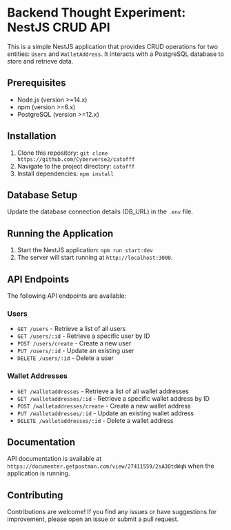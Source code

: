 # Backend Thought Experiment: NestJS CRUD API

This is a simple NestJS application that provides CRUD operations for two entities: `Users` and `WalletAddress`. It interacts with a PostgreSQL database to store and retrieve data.

## Prerequisites

- Node.js (version >=14.x)
- npm (version >=6.x)
- PostgreSQL (version >=12.x)

## Installation

1. Clone this repository: `git clone https://github.com/Cyberverse2/catofff`
2. Navigate to the project directory: `catofff`
3. Install dependencies: `npm install`

## Database Setup

Update the database connection details (DB_URL) in the `.env` file.

## Running the Application

1. Start the NestJS application: `npm run start:dev`
2. The server will start running at `http://localhost:3000`.

## API Endpoints

The following API endpoints are available:

### Users

- `GET /users` - Retrieve a list of all users
- `GET /users/:id` - Retrieve a specific user by ID
- `POST /users/create` - Create a new user
- `PUT /users/:id` - Update an existing user
- `DELETE /users/:id` - Delete a user

### Wallet Addresses

- `GET /walletaddresses` - Retrieve a list of all wallet addresses
- `GET /walletaddresses/:id` - Retrieve a specific wallet address by ID
- `POST /walletaddresses/create` - Create a new wallet address
- `PUT /walletaddresses/:id` - Update an existing wallet address
- `DELETE /walletaddresses/:id` - Delete a wallet address

## Documentation

API documentation is available at `https://documenter.getpostman.com/view/27411559/2sA3QtdWqN` when the application is running.

## Contributing

Contributions are welcome! If you find any issues or have suggestions for improvement, please open an issue or submit a pull request.
